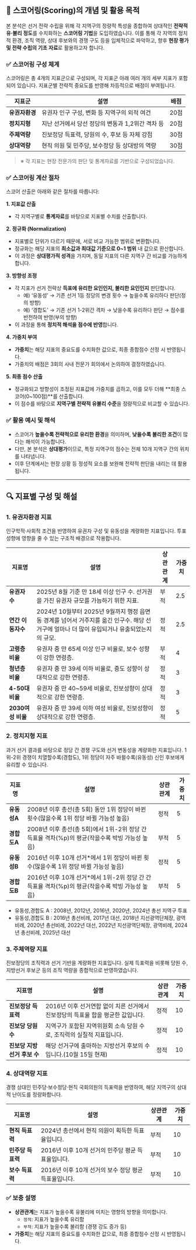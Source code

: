 ## 📌 스코어링(Scoring)의 개념 및 활용 목적

본 분석은 선거 전략 수립을 위해 각 지역구의 정량적 특성을 종합하여 상대적인 **전략적 유·불리 정도**를 수치화하는 **스코어링 기법**을 도입하였습니다.
이를 통해 각 지역의 정치적 환경, 조직 역량, 상대 후보와의 경쟁 구도 등을 입체적으로 파악하고, 향후 **현장 평가 및 전략 수립의 기초 자료**로 활용하고자 합니다.



### ✅ 스코어링 구성 체계

스코어링은 총 4개의 지표군으로 구성되며, 각 지표군 아래 여러 개의 세부 지표가 포함되어 있습니다. 지표군별 전략적 중요도를 반영해 차등적으로 배점이 부여됩니다.

| 지표군      | 설명                            | 배점  |
| -------- | ----------------------------- | --- |
| **유권자환경** | 유권자 인구 구성, 변화 등 지역구의 외적 여건   | 20점 |
| **정치지형** | 지난 선거에서 당선 정당의 변동과 1,2위간 격차 등   | 20점 |
| **주체역량** | 진보정당 득표력, 당원의 수, 후보 등 자체 강점 | 30점 |
| **상대역량** | 현직 의원 및 민주당, 보수정당 등 상대방의 역량    | 30점 |

> ※ 각 지표는 현장 전문가의 판단 및 통계자료를 기반으로 구성되었습니다.


### ✅ 스코어링 계산 절차

스코어 산출은 아래와 같은 절차를 따릅니다:

**1. 지표값 산출**
 
* 각 지역구별로 **통계자료**를 바탕으로 지표별 수치를 산출합니다.
 
**2. 정규화 (Normalization)**
 
* 지표별로 단위가 다르기 때문에, 서로 비교 가능한 범위로 변환합니다.
* 정규화는 해당 지표의 **최소값과 최대값 기준으로 0~1 범위** 내 값으로 환산합니다.
* 이 과정은 **상대평가적 성격**을 가지며, 동일 지표의 다른 지역구 간 비교를 가능하게 합니다.
 
**3. 방향성 조정**
 
* 각 지표가 선거 전략상 **득표에 유리한 요인인지, 불리한 요인인지** 판단합니다.
  * 예) ‘유동성’ → 기존 선거 1등 정당의 변경 횟수 → 높을수록 유리하다 판단(정의 방향)
  * 예) ‘경합도’ → 기존 선거 1-2위간 격차 → 낮을수록 유리하다 판단 → 점수를 반전하여 반영(부의 방향)
* 이 과정을 통해 **정치적 해석을 점수에 반영**합니다.
 
**4. 가중치 부여**
 
* **가중치**는 해당 지표의 중요도를 수치화한 값으로, 최종 종합점수 산정 시 반영됩니다.
* 가중치의 배점은 3회의 사내 전문가 회의에서 논의하여 결정하였습니다.
 
 **5. 최종 점수 산출**
 
* 정규화되고 방향성이 조정된 지표값에 가중치를 곱하고, 이를 모두 더해 **최종 스코어(0~100점)**를 산출합니다.
* 이 점수를 바탕으로 **지역구별 전략적 유불리 수준**을 정량적으로 비교할 수 있습니다.



### ✅ 활용 예시 및 해석

 * 스코어가 **높을수록 전략적으로 유리한 환경**을 의미하며, **낮을수록 불리한 조건**이 많다는 해석이 가능합니다.
 * 다만, 본 분석은 **상대평가**이므로, 특정 지역구의 점수는 전체 10개 지역구 간의 위치를 나타냅니다.
 * 이후 단계에서는 현장 상황 등 정성적 요소를 보완해 전략적 판단을 내리는 데 활용됩니다.

---


## 🔍 지표별 구성 및 해설

### 1. **유권자환경 지표**

인구학적·사회적 조건을 반영하여 유권자 구성 및 유동성을 계량화한 지표입니다. 투표 성향에 영향을 줄 수 있는 구조적 배경으로 작용합니다.

| 지표명           | 설명                                                                                              | 상관관계 | 가중치 |
| ------------- | ----------------------------------------------------------------------------------------------- | ---- | --- |
| **유권자 수**     | 2025년 8월 기준 만 18세 이상 인구 수. 선거권을 가진 유권자 규모를 가늠하기 위한 지표.| 부적   | 2.5   |
| **연간 이동자수**      | 2024년 10월부터 2025년 9월까지 행정 읍면동 경계를 넘어서 거주지를 옮긴 인구수. 해당 선거구에 얼마나 더 많이 유입되거나 유출되었는지의 규모.       | 정적   | 2.5   |
| **고령층 비율**    | 유권자 중 만 65세 이상 인구 비율로, 보수 성향이 강한 연령층.                                        | 부적   | 4   |
| **청년층 비율**    | 유권자 중 만 39세 이하 비율로, 중도 성향이 상대적으로 강한 연령층.                                                      | 정적   | 3   |
| **4-50대 비율**  | 유권자 중 만 40~59세 비율로, 진보성향이 상대적으로 강한 연령층.              | 정적   | 3   |
| **2030여성 비율** | 유권자 중 만 39세 이하 여성 비율로, 진보성향이 상대적으로 강한 연령층.            | 정적   | 5   |



### 2. **정치지형 지표**

과거 선거 결과를 바탕으로 정당 간 경쟁 구도와 선거 변동성을 계량화한 지표입니다. 1위-2위 경쟁이 치열할수록(경합도), 1위 정당이 자주 바뀔수록(유동성) 신인 후보에게 유리할 수 있습니다.

| 지표명      | 설명                                                                            | 상관관계 | 가중치 |
| -------- | ----------------------------------------------------------------------------- | ---- | --- |
| **유동성A** | 2008년 이후 총선(총 5회) 동안 1위 정당이 바뀐 횟수(많을수록 1위 정당 바뀔 가능성 높음)          | 정적   | 5   |
| **경합도A** | 2008년 이후 총선(총 5회)에서 1위-2위 정당 간 득표율 격차(%p)의 평균(작을수록 박빙 가능성 높음)  | 부적   | 5   |
| **유동성B** | 2016년 이후 10개 선거*에서 1위 정당이 바뀐 횟수(많을수록 1위 정당 바뀔 가능성 높음)      | 정적   | 5   |
| **경합도B** | 2016년 이후 10개 선거*에서 1위-2위 정당 간 간 득표율 격차(%p)의 평균(작을수록 박빙 가능성 높음)      | 부적   | 5   |

* 유동성,경합도 A : 2008년, 2012년, 2016년, 2020년, 2024년 총선 지역구 투표
* 유동성,경합도 B : 2016년 총선비례, 2017년 대선, 2018년 지선광역단체장, 광역비례, 2020년 총선비례, 2022년 대선, 2022년 지선광역단체장, 광역비례, 2024년 총선비례, 2025년 대선


### 3. **주체역량 지표**

진보정당의 조직력과 선거 기반을 계량화한 지표입니다. 실제 득표력을 비롯해 당원 수, 지방선거 후보군 등의 조직 역량을 종합적으로 반영하였습니다. 

| 지표명               | 설명                                                                    | 상관관계 | 가중치 |
| ----------------- | --------------------------------------------------------------------- | ---- | --- |
| **진보정당 득표력**      | 2016년 이후 선거연합 없이 치른 선거에서 진보정당의 득표율 합을 평균한 값입니다.        | 정적   | 10  |
| **진보당 당원수**       | 지역구가 포함된 지역위원회 소속 당원 수로, 조직력의 실질적 지표입니다.                              | 정적   | 10  |
| **진보당 지방선거 후보 수** | 해당 선거구에 출마하는 지방선거 후보의 수입니다.(10월 15일 현재) | 정적   | 10  |



### 4. **상대역량 지표**

경쟁 상대인 민주당·보수정당·현직 국회의원의 득표력을 반영하여, 해당 지역구의 상대적 난이도를 정량화합니다.

| 지표명         | 설명                                                      | 상관관계 | 가중치 |
| ----------- | ------------------------------------------------------- | ---- | --- |
| **현직 득표력**  | 2024년 총선에서 현직 의원이 획득한 득표율입니다. | 부적   | 10  |
| **민주당 득표력** | 2016년 이후 10개 선거의 민주당 평균 득표율입니다.                         | 부적   | 10  |
| **보수 득표력**  | 2016년 이후 10개 선거의 보수 정당 평균 득표율입니다.                       | 부적   | 10  |



### ✅ 보충 설명

* **상관관계**는 지표가 높을수록 유불리에 미치는 영향의 방향을 의미합니다.
  * `정적`: 지표가 높을수록 유리함
  * `부적`: 지표가 높을수록 불리함 (경쟁 강도 증가 등)
* **가중치**는 해당 지표의 중요도를 수치화한 값으로, 최종 종합점수 산정 시 반영됩니다.

